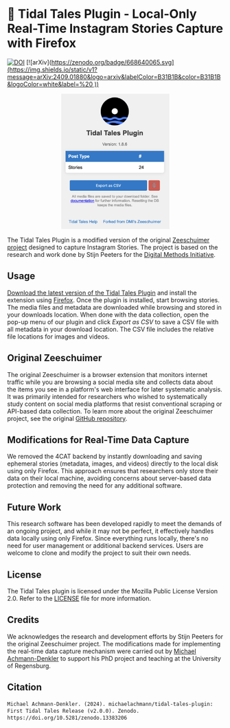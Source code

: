 # 💾 Tidal Tales Plugin - Local-Only Real-Time Instagram Stories Capture with Firefox
[![DOI](https://zenodo.org/badge/668640065.svg)](https://zenodo.org/doi/10.5281/zenodo.13383205)
[![arXiv]([https://zenodo.org/badge/668640065.svg](https://img.shields.io/static/v1?message=arXiv:2409.01880&logo=arxiv&labelColor=B31B1B&color=B31B1B&logoColor=white&label=%20
))]([https://zenodo.org/doi/10.5281/zenodo.13383205](https://doi.org/10.48550/arXiv.2409.01880))

<p align="center"><img alt="A screenshot of Tidal Tales Plugin Pop Up" width="50%" src="images/example_screenshot.png"></p>

The Tidal Tales Plugin is a modified version of the original [Zeeschuimer project](https://github.com/digitalmethodsinitiative/zeeschuimer) designed to capture Instagram Stories. The project is based on the research and work done by Stijn Peeters for the [Digital Methods Initiative](https://digitalmethods.net).

## Usage 

[Download the latest version of the Tidal Tales Plugin](https://github.com/michaelachmann/tidal-tales-plugin/releases/latest) and install the extension using [Firefox](https://www.mozilla.org/en-GB/firefox/). Once the plugin is installed, start browsing stories. The media files and metadata are downloaded while browsing and stored in your downloads location. When done with the data collection, open the pop-up menu of our plugin and click *Export as CSV* to save a CSV file with all metadata in your download location. The CSV file includes the relative file locations for images and videos. 


## Original Zeeschuimer

The original Zeeschuimer is a browser extension that monitors internet traffic while you are browsing a social media site and collects data about the items you see in a platform's web interface for later systematic analysis. It was primarily intended for researchers who wished to systematically study content on social media platforms that resist conventional scraping or API-based data collection. To learn more about the original Zeeschuimer project, see the original [GitHub repository](https://github.com/digitalmethodsinitiative/zeeschuimer).

## Modifications for Real-Time Data Capture

We removed the 4CAT backend by instantly downloading and saving ephemeral stories (metadata, images, and videos) directly to the local disk using only Firefox. This approach ensures that researchers only store their data on their local machine, avoiding concerns about server-based data protection and removing the need for any additional software.

## Future Work

This research software has been developed rapidly to meet the demands of an ongoing project, and while it may not be perfect, it effectively handles data locally using only Firefox. Since everything runs locally, there's no need for user management or additional backend services. Users are welcome to clone and modify the project to suit their own needs.

## License

The Tidal Tales plugin is licensed under the Mozilla Public License Version 2.0. Refer to the [LICENSE](LICENSE) file for more information.

## Credits

We acknowledges the research and development efforts by Stijn Peeters for the original Zeeschuimer project. The modifications made for implementing the real-time data capture mechanism were carried out by [Michael Achmann-Denkler](https://go.ur.de/michael-achmann) to support his PhD project and teaching at the University of Regensburg.

## Citation
```
Michael Achmann-Denkler. (2024). michaelachmann/tidal-tales-plugin: First Tidal Tales Release (v2.0.0). Zenodo. https://doi.org/10.5281/zenodo.13383206
```
